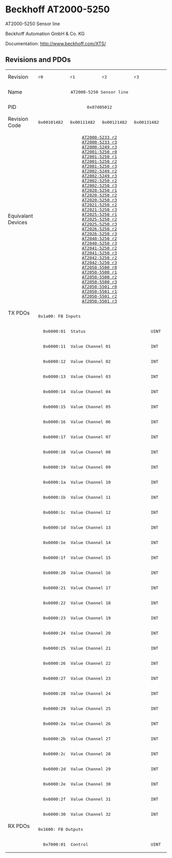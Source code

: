 # Beckhoff AT2000-5250

AT2000-5250 Sensor line

Beckhoff Automation GmbH & Co. KG

Documentation: <a href="http://www.beckhoff.com/XTS/">http://www.beckhoff.com/XTS/</a>

## Revisions and PDOs
<table>
<tr >
<td class="first">Revision</td>
<td ><pre>r0</pre></td>
<td ><pre>r1</pre></td>
<td ><pre>r2</pre></td>
<td ><pre>r3</pre></td>
</tr>
<tr >
<td class="first">Name</td>
<td  colspan=4 align="center"><pre>AT2000-5250 Sensor line</pre></td>
</tr>
<tr >
<td class="first">PID</td>
<td  colspan=4 align="center"><pre>0x07d05012</pre></td>
</tr>
<tr >
<td class="first">Revision Code</td>
<td ><pre>0x00101482</pre></td>
<td ><pre>0x00111482</pre></td>
<td ><pre>0x00121482</pre></td>
<td ><pre>0x00131482</pre></td>
</tr>
<tr >
<td class="first">Equivalant Devices</td>
<td  colspan=4 align="center"><pre><a href="AT2000-5233">AT2000-5233 r2</a><br/><a href="AT2000-5233">AT2000-5233 r3</a><br/><a href="AT2000-5249">AT2000-5249 r3</a><br/><a href="AT2001-5250">AT2001-5250 r0</a><br/><a href="AT2001-5250">AT2001-5250 r1</a><br/><a href="AT2001-5250">AT2001-5250 r2</a><br/><a href="AT2001-5250">AT2001-5250 r3</a><br/><a href="AT2002-5249">AT2002-5249 r2</a><br/><a href="AT2002-5249">AT2002-5249 r3</a><br/><a href="AT2002-5250">AT2002-5250 r2</a><br/><a href="AT2002-5250">AT2002-5250 r3</a><br/><a href="AT2020-5250">AT2020-5250 r1</a><br/><a href="AT2020-5250">AT2020-5250 r2</a><br/><a href="AT2020-5250">AT2020-5250 r3</a><br/><a href="AT2021-5250">AT2021-5250 r2</a><br/><a href="AT2021-5250">AT2021-5250 r3</a><br/><a href="AT2025-5250">AT2025-5250 r1</a><br/><a href="AT2025-5250">AT2025-5250 r2</a><br/><a href="AT2025-5250">AT2025-5250 r3</a><br/><a href="AT2026-5250">AT2026-5250 r2</a><br/><a href="AT2026-5250">AT2026-5250 r3</a><br/><a href="AT2040-5250">AT2040-5250 r2</a><br/><a href="AT2040-5250">AT2040-5250 r3</a><br/><a href="AT2041-5250">AT2041-5250 r2</a><br/><a href="AT2041-5250">AT2041-5250 r3</a><br/><a href="AT2042-5250">AT2042-5250 r2</a><br/><a href="AT2042-5250">AT2042-5250 r3</a><br/><a href="AT2050-5500">AT2050-5500 r0</a><br/><a href="AT2050-5500">AT2050-5500 r1</a><br/><a href="AT2050-5500">AT2050-5500 r2</a><br/><a href="AT2050-5500">AT2050-5500 r3</a><br/><a href="AT2050-5501">AT2050-5501 r0</a><br/><a href="AT2050-5501">AT2050-5501 r1</a><br/><a href="AT2050-5501">AT2050-5501 r2</a><br/><a href="AT2050-5501">AT2050-5501 r3</a></pre></td>
</tr>
<tr class="txpdo pdosection">
<td class="first" rowspan=34 valign=top>TX PDOs</td>
<td colspan=4 align="left"><pre>0x1a00: FB Inputs</pre></td>
<td></td>
</tr>
<tr class="txpdo">
<td  colspan=4 align="left"><pre>  0x6000:01  Status                          UINT</pre></td>
</tr>
<tr class="txpdo">
<td  colspan=4 align="left"><pre>  0x6000:11  Value Channel 01                INT</pre></td>
</tr>
<tr class="txpdo">
<td  colspan=4 align="left"><pre>  0x6000:12  Value Channel 02                INT</pre></td>
</tr>
<tr class="txpdo">
<td  colspan=4 align="left"><pre>  0x6000:13  Value Channel 03                INT</pre></td>
</tr>
<tr class="txpdo">
<td  colspan=4 align="left"><pre>  0x6000:14  Value Channel 04                INT</pre></td>
</tr>
<tr class="txpdo">
<td  colspan=4 align="left"><pre>  0x6000:15  Value Channel 05                INT</pre></td>
</tr>
<tr class="txpdo">
<td  colspan=4 align="left"><pre>  0x6000:16  Value Channel 06                INT</pre></td>
</tr>
<tr class="txpdo">
<td  colspan=4 align="left"><pre>  0x6000:17  Value Channel 07                INT</pre></td>
</tr>
<tr class="txpdo">
<td  colspan=4 align="left"><pre>  0x6000:18  Value Channel 08                INT</pre></td>
</tr>
<tr class="txpdo">
<td  colspan=4 align="left"><pre>  0x6000:19  Value Channel 09                INT</pre></td>
</tr>
<tr class="txpdo">
<td  colspan=4 align="left"><pre>  0x6000:1a  Value Channel 10                INT</pre></td>
</tr>
<tr class="txpdo">
<td  colspan=4 align="left"><pre>  0x6000:1b  Value Channel 11                INT</pre></td>
</tr>
<tr class="txpdo">
<td  colspan=4 align="left"><pre>  0x6000:1c  Value Channel 12                INT</pre></td>
</tr>
<tr class="txpdo">
<td  colspan=4 align="left"><pre>  0x6000:1d  Value Channel 13                INT</pre></td>
</tr>
<tr class="txpdo">
<td  colspan=4 align="left"><pre>  0x6000:1e  Value Channel 14                INT</pre></td>
</tr>
<tr class="txpdo">
<td  colspan=4 align="left"><pre>  0x6000:1f  Value Channel 15                INT</pre></td>
</tr>
<tr class="txpdo">
<td  colspan=4 align="left"><pre>  0x6000:20  Value Channel 16                INT</pre></td>
</tr>
<tr class="txpdo">
<td  colspan=4 align="left"><pre>  0x6000:21  Value Channel 17                INT</pre></td>
</tr>
<tr class="txpdo">
<td  colspan=4 align="left"><pre>  0x6000:22  Value Channel 18                INT</pre></td>
</tr>
<tr class="txpdo">
<td  colspan=4 align="left"><pre>  0x6000:23  Value Channel 19                INT</pre></td>
</tr>
<tr class="txpdo">
<td  colspan=4 align="left"><pre>  0x6000:24  Value Channel 20                INT</pre></td>
</tr>
<tr class="txpdo">
<td  colspan=4 align="left"><pre>  0x6000:25  Value Channel 21                INT</pre></td>
</tr>
<tr class="txpdo">
<td  colspan=4 align="left"><pre>  0x6000:26  Value Channel 22                INT</pre></td>
</tr>
<tr class="txpdo">
<td  colspan=4 align="left"><pre>  0x6000:27  Value Channel 23                INT</pre></td>
</tr>
<tr class="txpdo">
<td  colspan=4 align="left"><pre>  0x6000:28  Value Channel 24                INT</pre></td>
</tr>
<tr class="txpdo">
<td  colspan=4 align="left"><pre>  0x6000:29  Value Channel 25                INT</pre></td>
</tr>
<tr class="txpdo">
<td  colspan=4 align="left"><pre>  0x6000:2a  Value Channel 26                INT</pre></td>
</tr>
<tr class="txpdo">
<td  colspan=4 align="left"><pre>  0x6000:2b  Value Channel 27                INT</pre></td>
</tr>
<tr class="txpdo">
<td  colspan=4 align="left"><pre>  0x6000:2c  Value Channel 28                INT</pre></td>
</tr>
<tr class="txpdo">
<td  colspan=4 align="left"><pre>  0x6000:2d  Value Channel 29                INT</pre></td>
</tr>
<tr class="txpdo">
<td  colspan=4 align="left"><pre>  0x6000:2e  Value Channel 30                INT</pre></td>
</tr>
<tr class="txpdo">
<td  colspan=4 align="left"><pre>  0x6000:2f  Value Channel 31                INT</pre></td>
</tr>
<tr class="txpdo">
<td  colspan=4 align="left"><pre>  0x6000:30  Value Channel 32                INT</pre></td>
</tr>
<tr class="rxpdo pdosection">
<td class="first" rowspan=2 valign=top>RX PDOs</td>
<td colspan=4 align="left"><pre>0x1600: FB Outputs</pre></td>
<td></td>
</tr>
<tr class="rxpdo">
<td  colspan=4 align="left"><pre>  0x7000:01  Control                         UINT</pre></td>
</tr>
</table>
